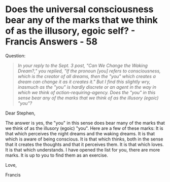 # Does the universal consciousness bear any of the marks that we think of as the illusory, egoic self? - Francis Answers - 58

Question:

>_In your reply to the Sept. 3 post, "Can We Change the Waking Dream?," you replied, "If the pronoun [you] refers to consciousness, which is the creator of all dreams, then the "you" which creates a dream can change it as it creates it." But I find this slightly wry, inasmuch as the "you" is hardly discrete or an agent in the way in which we think of action-requiring-agency. Does the "you" in this sense bear any of the marks that we think of as the illusory (egoic) "you"?_

Dear Stephen,

The answer is yes, the "you" in this sense does bear many of the marks that we think of as the illusory (egoic) "you". Here are a few of these marks: It is that which perceives the night dreams and the waking dreams. It is that which is aware of being conscious. It is that which thinks, both in the sense that it creates the thoughts and that it perceives them. It is that which loves. It is that which understands. I have opened the list for you, there are more marks. It is up to you to find them as an exercise.

Love,

Francis

